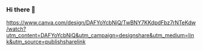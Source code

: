 ### Hi there 👋


https://www.canva.com/design/DAFYoYcbNiQ/TwBNY7KKdpdFbz7rNTeKdw/watch?utm_content=DAFYoYcbNiQ&utm_campaign=designshare&utm_medium=link&utm_source=publishsharelink






<!--
**Januha88/januha88** is a ✨ _special_ ✨ repository because its `README.md` (this file) appears on your GitHub profile.

Here are some ideas to get you started:

- 🔭 I’m currently working on ...
- 🌱 I’m currently learning ...
- 👯 I’m looking to collaborate on ...
- 🤔 I’m looking for help with ...
- 💬 Ask me about ...
- 📫 How to reach me: ...
- 😄 Pronouns: ...
- ⚡ Fun fact: ...
-->
